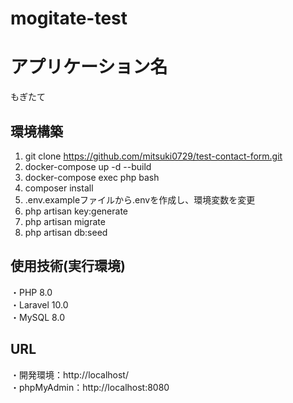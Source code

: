 # mogitate-test
# アプリケーション名
もぎたて
## 環境構築
1. git clone https://github.com/mitsuki0729/test-contact-form.git
2. docker-compose up -d --build
3. docker-compose exec php bash
4. composer install
5. .env.exampleファイルから.envを作成し、環境変数を変更
6. php artisan key:generate
7. php artisan migrate
8. php artisan db:seed
## 使用技術(実行環境)
・PHP 8.0
<br>
・Laravel 10.0
<br>
・MySQL 8.0
## URL
・開発環境：http://localhost/
<br>
・phpMyAdmin：http://localhost:8080
